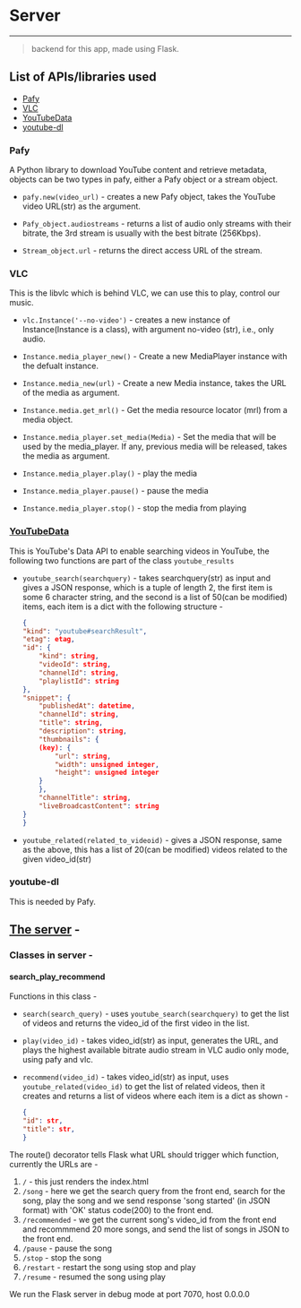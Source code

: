 # Server
---
>backend for this app, made using Flask.

## List of APIs/libraries used
- [Pafy](#Pafy)
- [VLC](#VLC)
- [YouTubeData](#YouTubeData)
- [youtube-dl](#youtube-dl)

### Pafy

A Python library to download YouTube content and retrieve metadata, objects can be two types in pafy, either a Pafy object or a stream object.

- `pafy.new(video_url)` - creates a new Pafy object, takes the YouTube video URL(str) as the         argument.

- `Pafy_object.audiostreams` - returns a list of audio only streams with their bitrate, the 3rd      stream is usually with the best bitrate (256Kbps).

- `Stream_object.url` - returns the direct access URL of the stream.


### VLC

This is the libvlc which is behind VLC, we can use this to play, control our music.

- `vlc.Instance('--no-video')` - creates a new instance of Instance(Instance is a class), with       argument no-video (str), i.e., only audio.

- `Instance.media_player_new()` - Create a new MediaPlayer instance with the defualt instance.

- `Instance.media_new(url)` - Create a new Media instance, takes the URL of the media as             argument.

- `Instance.media.get_mrl()` - Get the media resource locator (mrl) from a media object.

- `Instance.media_player.set_media(Media)` - Set the media that will be used by the media_player.    If any, previous media will be released, takes the media as argument.

- `Instance.media_player.play()` - play the media

- `Instance.media_player.pause()` - pause the media

- `Instance.media_player.stop()` - stop the media from playing


### [YouTubeData](../youtube_videos.py)

This is YouTube's Data API to enable searching videos in YouTube, the following two functions are part of the class `youtube_results`

- `youtube_search(searchquery)` - takes searchquery(str) as input and gives a JSON response,         which is a tuple of length 2, the first item is some 6 character string, and the second is a      list of 50(can be modified) items, each item is a dict with the following structure - 

    ```JSON
    {
    "kind": "youtube#searchResult",
    "etag": etag,
    "id": {
        "kind": string,
        "videoId": string,
        "channelId": string,
        "playlistId": string
    },
    "snippet": {
        "publishedAt": datetime,
        "channelId": string,
        "title": string,
        "description": string,
        "thumbnails": {
        (key): {
            "url": string,
            "width": unsigned integer,
            "height": unsigned integer
        }
        },
        "channelTitle": string,
        "liveBroadcastContent": string
    }
    }
    ```
- `youtube_related(related_to_videoid)` - gives a JSON response, same as the above, this has         a list of 20(can be modified) videos related to the given video_id(str)


### youtube-dl

This is needed by Pafy.



## [The server](../server.py) - 

### Classes in server - 

#### search_play_recommend

Functions in this class - 

- `search(search_query)` - uses `youtube_search(searchquery)` to get the list of videos and          returns the video_id of the first video in the list.

- `play(video_id)` - takes video_id(str) as input, generates the URL, and plays the highest          available bitrate audio stream in VLC audio only mode, using pafy and vlc.

- `recommend(video_id)` - takes video_id(str) as input, uses `youtube_related(video_id)` to get      the list of related videos, then it creates and returns a list of videos where each item is       a dict as shown -   

    ```JSON
    {
    "id": str,
    "title": str, 
    }
    ```


The route() decorator tells Flask what URL should trigger which function, currently the URLs are -

1. `/` - this just renders the index.html
2. `/song` - here we get the search query from the front end, search for the song, play the song      and we send response 'song started' (in JSON format) with 'OK' status code(200) to the            front end.
3. `/recommended` - we get the current song's video_id from the front end and recommmend 20 more      songs, and send the list of songs in JSON to the front end.
4. `/pause` - pause the song
5. `/stop` - stop the song
6. `/restart` - restart the song using stop and play
7. `/resume` - resumed the song using play

We run the Flask server in debug mode at port 7070, host 0.0.0.0





